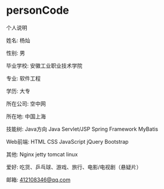 # personCode
个人说明

姓名:
杨灿

性别:
男

毕业学校:
安徽工业职业技术学院

专业:
软件工程

学历:
大专

所在公司:
空中网

所在地:
中国上海

技能树:
Java方向
Java
Servlet/JSP
Spring Framework
MyBatis

Web前端:
HTML
CSS
JavaScript
jQuery
Bootstrap

其他:
Nginx
jetty
tomcat
linux

爱好:
吃货、乒乓球、游戏、旅行、电影/电视剧（悬疑片）

邮箱:
412108346@qq.com
